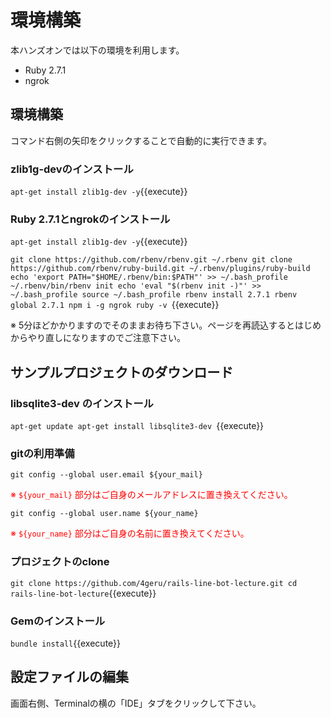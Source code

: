 # 環境構築

本ハンズオンでは以下の環境を利用します。

* Ruby 2.7.1
* ngrok

## 環境構築

コマンド右側の矢印をクリックすることで自動的に実行できます。

### zlib1g-devのインストール
`apt-get install zlib1g-dev -y`{{execute}}

### Ruby 2.7.1とngrokのインストール

`apt-get install zlib1g-dev -y`{{execute}}

`git clone https://github.com/rbenv/rbenv.git ~/.rbenv
git clone https://github.com/rbenv/ruby-build.git ~/.rbenv/plugins/ruby-build
echo 'export PATH="$HOME/.rbenv/bin:$PATH"' >> ~/.bash_profile
~/.rbenv/bin/rbenv init
echo 'eval "$(rbenv init -)"' >> ~/.bash_profile
source ~/.bash_profile
rbenv install 2.7.1
rbenv global 2.7.1
npm i -g ngrok
ruby -v
`{{execute}}

※ 5分ほどかかりますのでそのままお待ち下さい。ページを再読込するとはじめからやり直しになりますのでご注意下さい。

## サンプルプロジェクトのダウンロード

### libsqlite3-dev のインストール

`apt-get update
apt-get install libsqlite3-dev
`{{execute}}

### gitの利用準備

`git config --global user.email ${your_mail}`

<font color="red">※ `${your_mail}` 部分はご自身のメールアドレスに置き換えてください。</font><br>

`git config --global user.name ${your_name}`

<font color="red">※ `${your_name}` 部分はご自身の名前に置き換えてください。</font><br>

### プロジェクトのclone

`git clone https://github.com/4geru/rails-line-bot-lecture.git
cd rails-line-bot-lecture`{{execute}}

### Gemのインストール

`bundle install`{{execute}}

## 設定ファイルの編集

画面右側、Terminalの横の「IDE」タブをクリックして下さい。
